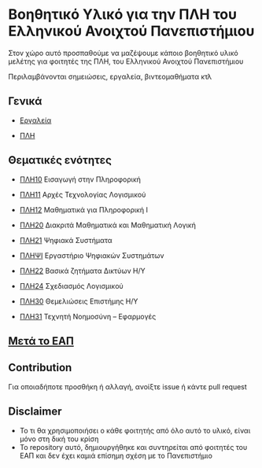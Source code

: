 # Βοηθητικό Υλικό για την ΠΛΗ του Ελληνικού Ανοιχτού Πανεπιστήμιου

Στον χώρο αυτό προσπαθούμε να μαζέψουμε κάποιο βοηθητικό υλικό μελέτης για φοιτητές της ΠΛΗ, του Ελληνικού Ανοιχτού Πανεπιστήμιου

Περιλαμβάνονται σημειώσεις, εργαλεία, βιντεομαθήματα κτλ

## Γενικά

- [Εργαλεία](https://github.com/ikiranis/EAPDocs/blob/main/general/tools.md)

- [ΠΛΗ](https://github.com/ikiranis/EAPDocs/blob/main/general/PLH.md)

## Θεματικές ενότητες

- [ΠΛΗ10](https://github.com/ikiranis/EAPDocs/blob/main/topics/PLH10.md) Εισαγωγή στην Πληροφορική

- [ΠΛΗ11](https://github.com/ikiranis/EAPDocs/blob/main/topics/PLH11.md) Αρχές Τεχνολογίας Λογισμικού

- [ΠΛΗ12](https://github.com/ikiranis/EAPDocs/blob/main/topics/PLH12.md) Μαθηματικά για Πληροφορική Ι

- [ΠΛΗ20](https://github.com/ikiranis/EAPDocs/blob/main/topics/PLH20.md) Διακριτά Μαθηματικά και Μαθηματική Λογική

- [ΠΛΗ21](https://github.com/ikiranis/EAPDocs/blob/main/topics/PLH21.md) Ψηφιακά Συστήματα

- [ΠΛΗΨΙ](https://github.com/ikiranis/EAPDocs/blob/main/topics/ΠΛΗΨΙ.md) Εργαστήριο Ψηφιακών Συστημάτων

- [ΠΛΗ22](https://github.com/ikiranis/EAPDocs/blob/main/topics/PLH22.md) Βασικά ζητήματα Δικτύων Η/Υ

- [ΠΛΗ24](https://github.com/ikiranis/EAPDocs/blob/main/topics/PLH24.md) Σχεδιασμός Λογισμικού

- [ΠΛΗ30](https://github.com/ikiranis/EAPDocs/blob/main/topics/PLH30.md) Θεμελιώσεις Επιστήμης Η/Υ

- [ΠΛΗ31](https://github.com/ikiranis/EAPDocs/blob/main/topics/PLH31.md) Τεχνητή Νοημοσύνη – Εφαρμογές

## [Μετά το ΕΑΠ](https://github.com/ikiranis/EAPDocs/blob/main/after/index.md)

## Contribution

Για οποιαδήποτε προσθήκη ή αλλαγή, ανοίξτε issue ή κάντε pull request

## Disclaimer

- Το τι θα χρησιμοποιήσει ο κάθε φοιτητής από όλο αυτό το υλικό, είναι μόνο στη δική του κρίση
- To repository αυτό, δημιουργήθηκε και συντηρείται από φοιτητές του ΕΑΠ και δεν έχει καμιά επίσημη σχέση με το Πανεπιστήμιο
